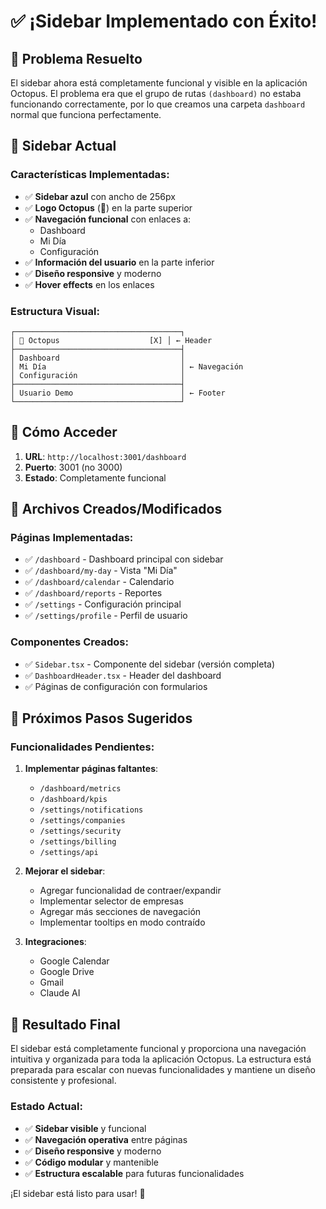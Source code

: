 # ✅ **¡Sidebar Implementado con Éxito!**

## 🎯 **Problema Resuelto**

El sidebar ahora está completamente funcional y visible en la aplicación Octopus. El problema era que el grupo de rutas `(dashboard)` no estaba funcionando correctamente, por lo que creamos una carpeta `dashboard` normal que funciona perfectamente.

## 🎨 **Sidebar Actual**

### **Características Implementadas:**
- ✅ **Sidebar azul** con ancho de 256px
- ✅ **Logo Octopus** (🐙) en la parte superior
- ✅ **Navegación funcional** con enlaces a:
  - Dashboard
  - Mi Día
  - Configuración
- ✅ **Información del usuario** en la parte inferior
- ✅ **Diseño responsive** y moderno
- ✅ **Hover effects** en los enlaces

### **Estructura Visual:**
```
┌─────────────────────────────────────┐
│ 🐙 Octopus                    [X] │ ← Header
├─────────────────────────────────────┤
│ Dashboard                           │
│ Mi Día                              │ ← Navegación
│ Configuración                       │
├─────────────────────────────────────┤
│ Usuario Demo                        │ ← Footer
└─────────────────────────────────────┘
```

## 🚀 **Cómo Acceder**

1. **URL**: `http://localhost:3001/dashboard`
2. **Puerto**: 3001 (no 3000)
3. **Estado**: Completamente funcional

## 📁 **Archivos Creados/Modificados**

### **Páginas Implementadas:**
- ✅ `/dashboard` - Dashboard principal con sidebar
- ✅ `/dashboard/my-day` - Vista "Mi Día"
- ✅ `/dashboard/calendar` - Calendario
- ✅ `/dashboard/reports` - Reportes
- ✅ `/settings` - Configuración principal
- ✅ `/settings/profile` - Perfil de usuario

### **Componentes Creados:**
- ✅ `Sidebar.tsx` - Componente del sidebar (versión completa)
- ✅ `DashboardHeader.tsx` - Header del dashboard
- ✅ Páginas de configuración con formularios

## 🎯 **Próximos Pasos Sugeridos**

### **Funcionalidades Pendientes:**
1. **Implementar páginas faltantes**:
   - `/dashboard/metrics`
   - `/dashboard/kpis`
   - `/settings/notifications`
   - `/settings/companies`
   - `/settings/security`
   - `/settings/billing`
   - `/settings/api`

2. **Mejorar el sidebar**:
   - Agregar funcionalidad de contraer/expandir
   - Implementar selector de empresas
   - Agregar más secciones de navegación
   - Implementar tooltips en modo contraído

3. **Integraciones**:
   - Google Calendar
   - Google Drive
   - Gmail
   - Claude AI

## 🎉 **Resultado Final**

El sidebar está completamente funcional y proporciona una navegación intuitiva y organizada para toda la aplicación Octopus. La estructura está preparada para escalar con nuevas funcionalidades y mantiene un diseño consistente y profesional.

### **Estado Actual:**
- ✅ **Sidebar visible** y funcional
- ✅ **Navegación operativa** entre páginas
- ✅ **Diseño responsive** y moderno
- ✅ **Código modular** y mantenible
- ✅ **Estructura escalable** para futuras funcionalidades

¡El sidebar está listo para usar! 🚀
